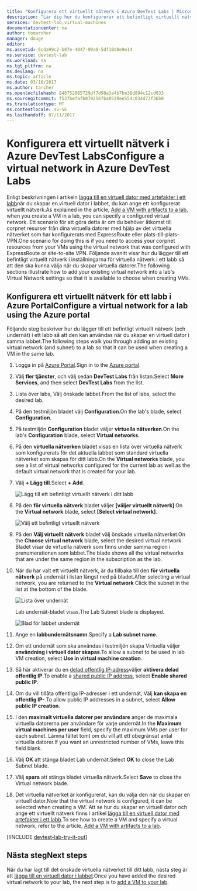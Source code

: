 ```yaml
---
title: "Konfigurera ett virtuellt nätverk i Azure DevTest Labs | Microsoft Docs"
description: "Lär dig hur du konfigurerar ett befintligt virtuellt nätverk och undernät och använda dem i en virtuell dator med Azure DevTest Labs"
services: devtest-lab,virtual-machines
documentationcenter: na
author: tomarcher
manager: douge
editor: 
ms.assetid: 6cda99c2-b87e-4047-90a0-5df10d8e9e14
ms.service: devtest-lab
ms.workload: na
ms.tgt_pltfrm: na
ms.devlang: na
ms.topic: article
ms.date: 03/16/2017
ms.author: tarcher
ms.openlocfilehash: 848752085729df7d98a3a4b7be36d894c12cd033
ms.sourcegitcommit: f537befafb079256fba0529ee554c034d73f36b0
ms.translationtype: MT
ms.contentlocale: sv-SE
ms.lasthandoff: 07/11/2017
---
```

# <a name="configure-a-virtual-network-in-azure-devtest-labs"></a><span data-ttu-id="0ccf5-103">Konfigurera ett virtuellt nätverk i Azure DevTest Labs</span><span class="sxs-lookup"><span data-stu-id="0ccf5-103">Configure a virtual network in Azure DevTest Labs</span></span>
<span data-ttu-id="0ccf5-104">Enligt beskrivningen i artikeln [lägga till en virtuell dator med artefakter i ett labb](devtest-lab-add-vm-with-artifacts.md)när du skapar en virtuell dator i labbet, du kan ange ett konfigurerat virtuellt nätverk.</span><span class="sxs-lookup"><span data-stu-id="0ccf5-104">As explained in the article, [Add a VM with artifacts to a lab](devtest-lab-add-vm-with-artifacts.md), when you create a VM in a lab, you can specify a configured virtual network.</span></span> <span data-ttu-id="0ccf5-105">Ett scenario för att göra detta är om du behöver åtkomst till corpnet resurser från dina virtuella datorer med hjälp av det virtuella nätverket som har konfigurerats med ExpressRoute eller plats-till-plats-VPN.</span><span class="sxs-lookup"><span data-stu-id="0ccf5-105">One scenario for doing this is if you need to access your corpnet resources from your VMs using the virtual network that was configured with ExpressRoute or site-to-site VPN.</span></span> <span data-ttu-id="0ccf5-106">Följande avsnitt visar hur du lägger till ett befintligt virtuellt nätverk i inställningarna för virtuella nätverk i ett labb så att den ska kunna välja när du skapar virtuella datorer.</span><span class="sxs-lookup"><span data-stu-id="0ccf5-106">The following sections illustrate how to add your existing virtual network into a lab's Virtual Network settings so that it is available to choose when creating VMs.</span></span>

## <a name="configure-a-virtual-network-for-a-lab-using-the-azure-portal"></a><span data-ttu-id="0ccf5-107">Konfigurera ett virtuellt nätverk för ett labb i Azure Portal</span><span class="sxs-lookup"><span data-stu-id="0ccf5-107">Configure a virtual network for a lab using the Azure portal</span></span>
<span data-ttu-id="0ccf5-108">Följande steg beskriver hur du lägger till ett befintligt virtuellt nätverk (och undernät) i ett labb så att den kan användas när du skapar en virtuell dator i samma labbet.</span><span class="sxs-lookup"><span data-stu-id="0ccf5-108">The following steps walk you through adding an existing virtual network (and subnet) to a lab so that it can be used when creating a VM in the same lab.</span></span> 

1. <span data-ttu-id="0ccf5-109">Logga in på [Azure Portal](http://go.microsoft.com/fwlink/p/?LinkID=525040).</span><span class="sxs-lookup"><span data-stu-id="0ccf5-109">Sign in to the [Azure portal](http://go.microsoft.com/fwlink/p/?LinkID=525040).</span></span>
2. <span data-ttu-id="0ccf5-110">Välj **fler tjänster**, och välj sedan **DevTest Labs** från listan.</span><span class="sxs-lookup"><span data-stu-id="0ccf5-110">Select **More Services**, and then select **DevTest Labs** from the list.</span></span>
3. <span data-ttu-id="0ccf5-111">Lista över labs, Välj önskade labbet.</span><span class="sxs-lookup"><span data-stu-id="0ccf5-111">From the list of labs, select the desired lab.</span></span> 
4. <span data-ttu-id="0ccf5-112">På den testmiljön bladet välj **Configuration**.</span><span class="sxs-lookup"><span data-stu-id="0ccf5-112">On the lab's blade, select **Configuration**.</span></span>
5. <span data-ttu-id="0ccf5-113">På testmiljön **Configuration** bladet väljer **virtuella nätverken**.</span><span class="sxs-lookup"><span data-stu-id="0ccf5-113">On the lab's **Configuration** blade, select **Virtual networks**.</span></span>
6. <span data-ttu-id="0ccf5-114">På den **virtuella nätverken** bladet visas en lista över virtuella nätverk som konfigurerats för det aktuella labbet som standard virtuella nätverket som skapas för ditt labb.</span><span class="sxs-lookup"><span data-stu-id="0ccf5-114">On the **Virtual networks** blade, you see a list of virtual networks configured for the current lab as well as the default virtual network that is created for your lab.</span></span> 
7. <span data-ttu-id="0ccf5-115">Välj **+ Lägg till**.</span><span class="sxs-lookup"><span data-stu-id="0ccf5-115">Select **+ Add**.</span></span>
   
    ![Lägg till ett befintligt virtuellt nätverk i ditt labb](./media/devtest-lab-configure-vnet/lab-settings-vnet-add.png)
8. <span data-ttu-id="0ccf5-117">På den **för virtuella nätverk** bladet väljer **[väljer virtuellt nätverk]**.</span><span class="sxs-lookup"><span data-stu-id="0ccf5-117">On the **Virtual network** blade, select **[Select virtual network]**.</span></span>
   
    ![Välj ett befintligt virtuellt nätverk](./media/devtest-lab-configure-vnet/lab-settings-vnets-vnet1.png)
9. <span data-ttu-id="0ccf5-119">På den **Välj virtuellt nätverk** bladet välj önskade virtuella nätverket.</span><span class="sxs-lookup"><span data-stu-id="0ccf5-119">On the **Choose virtual network** blade, select the desired virtual network.</span></span> <span data-ttu-id="0ccf5-120">Bladet visar de virtuella nätverk som finns under samma region i prenumerationen som labbet.</span><span class="sxs-lookup"><span data-stu-id="0ccf5-120">The blade shows all the virtual networks that are under the same region in the subscription as the lab.</span></span>  
10. <span data-ttu-id="0ccf5-121">När du har valt ett virtuellt nätverk, är du tillbaka till den **för virtuella nätverk** på undernät i listan längst ned på bladet.</span><span class="sxs-lookup"><span data-stu-id="0ccf5-121">After selecting a virtual network, you are returned to the **Virtual network** Click the subnet in the list at the bottom of the blade.</span></span>

    ![Lista över undernät](./media/devtest-lab-configure-vnet/lab-settings-vnets-vnet2.png)
    
    <span data-ttu-id="0ccf5-123">Lab undernät-bladet visas.</span><span class="sxs-lookup"><span data-stu-id="0ccf5-123">The Lab Subnet blade is displayed.</span></span>

    ![Blad för labbet undernät](./media/devtest-lab-configure-vnet/lab-subnet.png)

11. <span data-ttu-id="0ccf5-125">Ange en **labbundernätsnamn**.</span><span class="sxs-lookup"><span data-stu-id="0ccf5-125">Specify a **Lab subnet name**.</span></span>
12. <span data-ttu-id="0ccf5-126">Om ett undernät som ska användas i testmiljön skapa Virtuella väljer **användning i virtuell dator skapas**.</span><span class="sxs-lookup"><span data-stu-id="0ccf5-126">To allow a subnet to be used in lab VM creation, select **Use in virtual machine creation**.</span></span>
13. <span data-ttu-id="0ccf5-127">Så här aktiverar du en [delad offentlig IP-adress](devtest-lab-shared-ip.md)väljer **aktivera delad offentlig IP**.</span><span class="sxs-lookup"><span data-stu-id="0ccf5-127">To enable a [shared public IP address](devtest-lab-shared-ip.md), select **Enable shared public IP**.</span></span>
14. <span data-ttu-id="0ccf5-128">Om du vill tillåta offentliga IP-adresser i ett undernät, Välj **kan skapa en offentlig IP-**.</span><span class="sxs-lookup"><span data-stu-id="0ccf5-128">To allow public IP addresses in a subnet, select **Allow public IP creation**.</span></span>
15. <span data-ttu-id="0ccf5-129">I den **maximalt virtuella datorer per användare** anger de maximala virtuella datorerna per användare för varje undernät.</span><span class="sxs-lookup"><span data-stu-id="0ccf5-129">In the **Maximum virtual machines per user** field, specify the maximum VMs per user for each subnet.</span></span> <span data-ttu-id="0ccf5-130">Lämna fältet tomt om du vill att ett obegränsat antal virtuella datorer.</span><span class="sxs-lookup"><span data-stu-id="0ccf5-130">If you want an unrestricted number of VMs, leave this field blank.</span></span>
16. <span data-ttu-id="0ccf5-131">Välj **OK** att stänga bladet Lab undernät.</span><span class="sxs-lookup"><span data-stu-id="0ccf5-131">Select **OK** to close the Lab Subnet blade.</span></span>
17. <span data-ttu-id="0ccf5-132">Välj **spara** att stänga bladet virtuella nätverk.</span><span class="sxs-lookup"><span data-stu-id="0ccf5-132">Select **Save** to close the Virtual network blade.</span></span>
18. <span data-ttu-id="0ccf5-133">Det virtuella nätverket är konfigurerat, kan du välja den när du skapar en virtuell dator.</span><span class="sxs-lookup"><span data-stu-id="0ccf5-133">Now that the virtual network is configured, it can be selected when creating a VM.</span></span> 
    <span data-ttu-id="0ccf5-134">Att se hur du skapar en virtuell dator och ange ett virtuellt nätverk finns i artikel [lägga till en virtuell dator med artefakter i ett labb](devtest-lab-add-vm-with-artifacts.md).</span><span class="sxs-lookup"><span data-stu-id="0ccf5-134">To see how to create a VM and specify a virtual network, refer to the article, [Add a VM with artifacts to a lab](devtest-lab-add-vm-with-artifacts.md).</span></span> 

[!INCLUDE [devtest-lab-try-it-out](../../includes/devtest-lab-try-it-out.md)]

## <a name="next-steps"></a><span data-ttu-id="0ccf5-135">Nästa steg</span><span class="sxs-lookup"><span data-stu-id="0ccf5-135">Next steps</span></span>
<span data-ttu-id="0ccf5-136">När du har lagt till det önskade virtuella nätverket till ditt labb, nästa steg är att [lägga till en virtuell dator i labbet](devtest-lab-add-vm-with-artifacts.md).</span><span class="sxs-lookup"><span data-stu-id="0ccf5-136">Once you have added the desired virtual network to your lab, the next step is to [add a VM to your lab](devtest-lab-add-vm-with-artifacts.md).</span></span>

